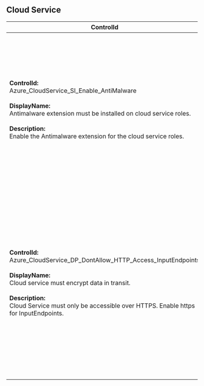 ## Cloud Service

| ControlId | Dependent Azure API(s) and Properties | Control spec |
|-----------|-------------------------------------|------------------|
| <b>ControlId:</b><br>Azure_CloudService_SI_Enable_AntiMalware<br><br><b>DisplayName:</b><br>Antimalware extension must be installed on cloud service roles. <br><br><b>Description: </b><br> Enable the Antimalware extension for the cloud service roles.| <b> ARM API to get Cloud Service extension details: </b> <br> /subscriptions/{subscriptionId}/resourceGroups/{resourceGroupName}/providers/Microsoft.ClassicCompute/domainNames/{cloudServiceName}/slots/{slotName}/roles/{roleName}/extensionReferences? <br> api-version=2015-06-01  <br><br><b>Properties:</b><br> name: 'PaaSAntimalware-****' <br> properties.state| <b>Scope: </b>Applies to all Azure Cloud Services. <br><br><b>Config: </b> NA<br><br> <b>Passed: </b><br> Antimalware extension is enabled for all the roles in this cloud service. <br><br><b>Failed: </b><br> Antimalware extension is not enabled for one or more roles in this cloud service. |
| <b>ControlId:</b><br>Azure_CloudService_DP_DontAllow_HTTP_Access_InputEndpoints<br><br><b>DisplayName:</b><br>Cloud service must encrypt data in transit. <br><br><b>Description: </b><br> Cloud Service must only be accessible over HTTPS. Enable https for InputEndpoints.| <b> ARM API to get Cloud Service extension details: </b> <br> /subscriptions/{subscriptionId}/resourceGroups/{resourceGroupName}/providers/Microsoft.ClassicCompute/domainNames/{cloudServiceName}/slots/{slotName}/roles?api-version=2016-04-01  <br><br><b>Properties:</b><br> isDataEncryptedInTransit| <b>Scope: </b>Applies to all variants of cloud service except deployment slots of type 'VirtualMachine'. <br><br><b>Config: </b> NA<br><br> <b>Passed: </b><br> No input endpoint in cloud service web/worker roles is using 'http' protocol. <br><br><b>Failed: </b><br>  Any input endpoint in cloud service web/worker roles is using 'http' protocol. |